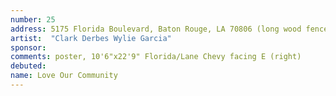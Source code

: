 ```yaml
---
number: 25
address: 5175 Florida Boulevard, Baton Rouge, LA 70806 (long wood fence, 100 yds E of N. Foster)
artist:  "Clark Derbes Wylie Garcia"
sponsor:
comments: poster, 10'6"x22'9" Florida/Lane Chevy facing E (right)
debuted: 
name: Love Our Community
---
```

